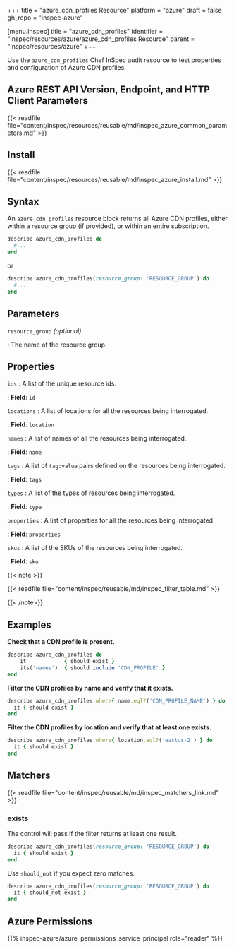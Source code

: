 +++
title = "azure_cdn_profiles Resource"
platform = "azure"
draft = false
gh_repo = "inspec-azure"

[menu.inspec]
title = "azure_cdn_profiles"
identifier = "inspec/resources/azure/azure_cdn_profiles Resource"
parent = "inspec/resources/azure"
+++

Use the `azure_cdn_profiles` Chef InSpec audit resource to test properties and configuration of Azure CDN profiles.

## Azure REST API Version, Endpoint, and HTTP Client Parameters

{{< readfile file="content/inspec/resources/reusable/md/inspec_azure_common_parameters.md" >}}

## Install

{{< readfile file="content/inspec/resources/reusable/md/inspec_azure_install.md" >}}

## Syntax

An `azure_cdn_profiles` resource block returns all Azure CDN profiles, either within a resource group (if provided), or within an entire subscription.

```ruby
describe azure_cdn_profiles do
  #...
end
```

or

```ruby
describe azure_cdn_profiles(resource_group: 'RESOURCE_GROUP') do
  #...
end
```

## Parameters

`resource_group` _(optional)_

: The name of the resource group.

## Properties

`ids`
: A list of the unique resource ids.

: **Field**: `id`

`locations`
: A list of locations for all the resources being interrogated.

: **Field**: `location`

`names`
: A list of names of all the resources being interrogated.

: **Field**: `name`

`tags`
: A list of `tag:value` pairs defined on the resources being interrogated.

: **Field**: `tags`

`types`
: A list of the types of resources being interrogated.

: **Field**: `type`

`properties`
: A list of properties for all the resources being interrogated.

: **Field**: `properties`

`skus`
: A list of the SKUs of the resources being interrogated.

: **Field**: `sku`

{{< note >}}

{{< readfile file="content/inspec/reusable/md/inspec_filter_table.md" >}}

{{< /note>}}

## Examples

**Check that a CDN profile is present.**

````ruby
describe azure_cdn_profiles do
    it            { should exist }
    its('names')  { should include 'CDN_PROFILE' }
end
````

**Filter the CDN profiles by name and verify that it exists.**

```ruby
describe azure_cdn_profiles.where{ name.eql?('CDN_PROFILE_NAME') } do
  it { should exist }
end
```

**Filter the CDN profiles by location and verify that at least one exists.**

```ruby
describe azure_cdn_profiles.where{ location.eql?('eastus-2') } do
  it { should exist }
end
```

## Matchers

{{< readfile file="content/inspec/reusable/md/inspec_matchers_link.md" >}}

### exists

The control will pass if the filter returns at least one result.

```ruby
describe azure_cdn_profiles(resource_group: 'RESOURCE_GROUP') do
  it { should exist }
end
```

Use `should_not` if you expect zero matches.

```ruby
describe azure_cdn_profiles(resource_group: 'RESOURCE_GROUP') do
  it { should_not exist }
end
```

## Azure Permissions

{{% inspec-azure/azure_permissions_service_principal role="reader" %}}
